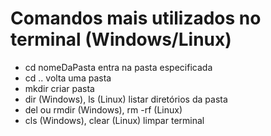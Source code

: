 # Comandos mais utilizados no terminal (Windows/Linux)

- cd nomeDaPasta
    entra na pasta especificada
- cd ..
    volta uma pasta
- mkdir
    criar pasta
- dir (Windows), ls (Linux)
    listar diretórios da pasta
- del ou rmdir (Windows), rm -rf (Linux)
- cls  (Windows), clear (Linux)
    limpar terminal